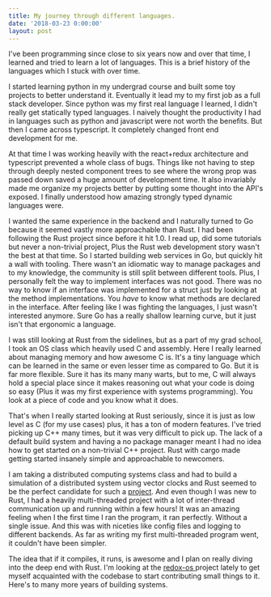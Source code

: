 ```yaml
---
title: My journey through different languages.
date: '2018-03-23 0:00:00'
layout: post
---
```


I've been programming since close to six years now and over that time,
I learned and tried to learn a lot of languages. This is a brief history of the
languages which I stuck with over time.

I started learning python in my undergrad course and built some toy projects to
better understand it. Eventually it lead my to my first job as a full stack
developer. Since python was my first real language I learned, I didn't really
get statically typed languages. I naively thought the productivity I had in
languages such as python and javascript were not worth the benefits. But then
I came across typescript. It completely changed front end development for me.

At that time I was working heavily with the react+redux architecture and
typescript prevented a whole class of bugs. Things like not having to step
through deeply nested component trees to see where the wrong prop was passed
down saved a huge amount of development time. It also invariably made me
organize my projects better by putting some thought into the API's exposed.
I finally understood how amazing strongly typed dynamic languages were.

I wanted the same experience in the backend and I naturally turned to Go
because it seemed vastly more approachable than Rust. I had been following the
Rust project since before it hit 1.0. I read up, did some tutorials but never
a non-trivial project, Plus the Rust web development story wasn't the best at
that time. So I started building web services in Go, but quickly hit a wall
with tooling. There wasn't an idiomatic way to manage packages and to my
knowledge, the community is still split between different tools. Plus,
I personally felt the way to implement interfaces was not good. There was no
way to know if an interface was implemented for a struct just by looking at the
method implementations. You *have* to know what methods are declared in the
interface. After feeling like I was fighting the languages, I just wasn't
interested anymore. Sure Go has a really shallow learning curve, but it just
isn't that ergonomic a language.

I was still looking at Rust from the sidelines, but as a part of my grad
school, I took an OS class which heavily used C and assembly. Here I really
learned about managing memory and how awesome C is. It's a tiny language which
can be learned in the same or even lesser time as compared to Go. But it is far
more flexible. Sure it has its many many warts, but to me, C will always hold
a special place since it makes reasoning out what your code is doing so easy
(Plus it was my first experience with systems programming). You look at a piece
of code and you know what it does.

That's when I really started looking at Rust seriously, since it is just as low
level as C (for my use cases) plus, it has a ton of modern features. I've tried
picking up C++ many times, but it was very difficult to pick up. The lack of
a default build system and having a no package manager meant I had no idea how
to get started on a non-trivial C++ project. Rust with cargo made getting
started insanely simple and approachable to newcomers.

I am taking a distributed computing systems class and had to build a simulation
of a distributed system using vector clocks and Rust seemed to be the perfect
candidate for such a [project](https://github.com/bIgBV/rust-evc). And even though I was new to Rust, I had
a heavily multi-threaded project with a lot of inter-thread communication up
and running within a few hours! It was an amazing feeling when I the first time
I ran the program, it ran perfectly. Without a single issue. And this was with
niceties like config files and logging to different backends. As far as writing
my first multi-threaded program went, it couldn't have been simpler.

The idea that if it compiles, it runs, is awesome and I plan on really diving
into the deep end with Rust. I'm looking at the [ redox-os
](https://github.com/redox-os/redox) project lately to get myself acquainted
with the codebase to start contributing small things to it.  Here's to many
more years of building systems.
